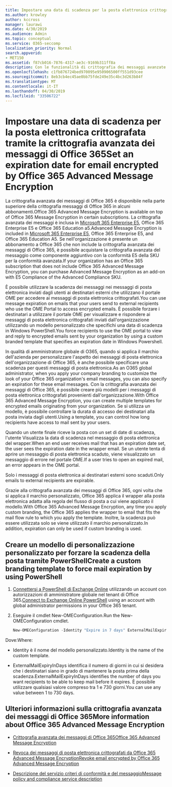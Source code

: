 ```yaml
---
title: Impostare una data di scadenza per la posta elettronica crittografata tramite la crittografia avanzata dei messaggi di Office 365
ms.author: krowley
author: kccross
manager: laurawi
ms.date: 4/30/2019
ms.audience: Admin
ms.topic: conceptual
ms.service: O365-seccomp
localization_priority: Normal
search.appverid:
- MET150
ms.assetid: f87cb016-7876-4317-ae3c-9169b311ff8a
description: Con le funzionalità di crittografia dei messaggi avanzate di Office 365 in cima a Office 365 Message Encryption (OME), è possibile estendere la sicurezza della posta elettronica impostando una data di scadenza nei messaggi di posta elettronica tramite un modello personalizzato.
ms.openlocfilehash: c1fb876724bed970095e950906500ff551d93cee
ms.sourcegitcommit: 8eb3cb4ec45ae0bb75fde249e35c4bc3d263b84f
ms.translationtype: MT
ms.contentlocale: it-IT
ms.lasthandoff: 04/30/2019
ms.locfileid: "33506722"
---
```

# <a name="set-an-expiration-date-for-email-encrypted-by-office-365-advanced-message-encryption"></a><span data-ttu-id="aa42d-103">Impostare una data di scadenza per la posta elettronica crittografata tramite la crittografia avanzata dei messaggi di Office 365</span><span class="sxs-lookup"><span data-stu-id="aa42d-103">Set an expiration date for email encrypted by Office 365 Advanced Message Encryption</span></span>

<span data-ttu-id="aa42d-104">La crittografia avanzata dei messaggi di Office 365 è disponibile nella parte superiore della crittografia messaggi di Office 365 in alcuni abbonamenti.</span><span class="sxs-lookup"><span data-stu-id="aa42d-104">Office 365 Advanced Message Encryption is available on top of Office 365 Message Encryption in certain subscriptions.</span></span> <span data-ttu-id="aa42d-105">La crittografia avanzata dei messaggi è inclusa in [Microsoft 365 Enterprise E5](https://www.microsoft.com/microsoft-365/enterprise/home), Office 365 Enterprise E5 e Office 365 Education a5.</span><span class="sxs-lookup"><span data-stu-id="aa42d-105">Advanced Message Encryption is included in [Microsoft 365 Enterprise E5](https://www.microsoft.com/microsoft-365/enterprise/home), Office 365 Enterprise E5, and Office 365 Education A5.</span></span> <span data-ttu-id="aa42d-106">Se nell'organizzazione è presente un abbonamento a Office 365 che non include la crittografia avanzata dei messaggi di Office 365, è possibile acquistare la crittografia avanzata del messaggio come componente aggiuntivo con la conformità E5 della SKU per la conformità avanzata.</span><span class="sxs-lookup"><span data-stu-id="aa42d-106">If your organization has an Office 365 subscription that does not include Office 365 Advanced Message Encryption, you can purchase Advanced Message Encryption as an add-on with E5 Compliance of the Advanced Compliance SKU.</span></span>

<span data-ttu-id="aa42d-107">È possibile utilizzare la scadenza dei messaggi nei messaggi di posta elettronica inviati dagli utenti ai destinatari esterni che utilizzano il portale OME per accedere ai messaggi di posta elettronica crittografati.</span><span class="sxs-lookup"><span data-stu-id="aa42d-107">You can use message expiration on emails that your users send to external recipients who use the OME Portal to access encrypted emails.</span></span> <span data-ttu-id="aa42d-108">È possibile forzare i destinatari a utilizzare il portale OME per visualizzare e rispondere ai messaggi di posta elettronica crittografati inviati dall'organizzazione utilizzando un modello personalizzato che specifichi una data di scadenza in Windows PowerShell.</span><span class="sxs-lookup"><span data-stu-id="aa42d-108">You force recipients to use the OME portal to view and reply to encrypted emails sent by your organization by using a custom branded template that specifies an expiration date in Windows Powershell.</span></span>

<span data-ttu-id="aa42d-109">In qualità di amministratore globale di O365, quando si applica il marchio dell'azienda per personalizzare l'aspetto dei messaggi di posta elettronica dell'organizzazione di Office 365, è anche possibile specificare una scadenza per questi messaggi di posta elettronica.</span><span class="sxs-lookup"><span data-stu-id="aa42d-109">As an O365 global administrator, when you apply your company branding to customize the look of your Office 365 organization's email messages, you can also specify an expiration for these email messages.</span></span> <span data-ttu-id="aa42d-110">Con la crittografia avanzata dei messaggi di Office 365, è possibile creare più modelli per i messaggi di posta elettronica crittografati provenienti dall'organizzazione.</span><span class="sxs-lookup"><span data-stu-id="aa42d-110">With Office 365 Advanced Message Encryption, you can create multiple templates for encrypted emails originating from your organization.</span></span> <span data-ttu-id="aa42d-111">Se si utilizza un modello, è possibile controllare la durata di accesso dei destinatari alla posta inviata dagli utenti.</span><span class="sxs-lookup"><span data-stu-id="aa42d-111">Using a template, you can control how long recipients have access to mail sent by your users.</span></span>

<span data-ttu-id="aa42d-112">Quando un utente finale riceve la posta con un set di date di scadenza, l'utente Visualizza la data di scadenza nel messaggio di posta elettronica del wrapper.</span><span class="sxs-lookup"><span data-stu-id="aa42d-112">When an end user receives mail that has an expiration date set, the user sees the expiration date in the wrapper email.</span></span> <span data-ttu-id="aa42d-113">Se un utente tenta di aprire un messaggio di posta elettronica scaduto, viene visualizzato un messaggio di errore nel portale OME.</span><span class="sxs-lookup"><span data-stu-id="aa42d-113">If a user tries to open an expired mail, an error appears in the OME portal.</span></span>

<span data-ttu-id="aa42d-114">Solo i messaggi di posta elettronica ai destinatari esterni sono scaduti.</span><span class="sxs-lookup"><span data-stu-id="aa42d-114">Only emails to external recipients are expirable.</span></span>

<span data-ttu-id="aa42d-115">Grazie alla crittografia avanzata dei messaggi di Office 365, ogni volta che si applica il marchio personalizzato, Office 365 applica il wrapper alla posta elettronica adatta alla regola del flusso di posta a cui viene applicato il modello.</span><span class="sxs-lookup"><span data-stu-id="aa42d-115">With Office 365 Advanced Message Encryption, any time you apply custom branding, the Office 365 applies the wrapper to email that fits the mail flow rule to which you apply the template.</span></span> <span data-ttu-id="aa42d-116">Inoltre, la scadenza può essere utilizzata solo se viene utilizzato il marchio personalizzato.</span><span class="sxs-lookup"><span data-stu-id="aa42d-116">In addition, expiration can only be used if custom branding is used.</span></span>

## <a name="create-a-custom-branding-template-to-force-mail-expiration-by-using-powershell"></a><span data-ttu-id="aa42d-117">Creare un modello di personalizzazione personalizzato per forzare la scadenza della posta tramite PowerShell</span><span class="sxs-lookup"><span data-stu-id="aa42d-117">Create a custom branding template to force mail expiration by using PowerShell</span></span>

1. <span data-ttu-id="aa42d-118">[Connettersi a PowerShell di Exchange Online](https://docs.microsoft.com/en-us/powershell/exchange/exchange-online/connect-to-exchange-online-powershell/connect-to-exchange-online-powershell) utilizzando un account con autorizzazioni di amministratore globale nel tenant di Office 365.</span><span class="sxs-lookup"><span data-stu-id="aa42d-118">[Connect to Exchange Online PowerShell](https://docs.microsoft.com/en-us/powershell/exchange/exchange-online/connect-to-exchange-online-powershell/connect-to-exchange-online-powershell) using an account with global administrator permissions in your Office 365 tenant.</span></span>

2. <span data-ttu-id="aa42d-119">Eseguire il cmdlet New-OMEConfiguration.</span><span class="sxs-lookup"><span data-stu-id="aa42d-119">Run the New-OMEConfiguration cmdlet.</span></span>

     ```powershell
     New-OMEConfiguration -Identity "Expire in 7 days" ExternalMailExpiryInDays 7
     ```

<span data-ttu-id="aa42d-120">Dove:</span><span class="sxs-lookup"><span data-stu-id="aa42d-120">Where:</span></span>

- <span data-ttu-id="aa42d-121">Identity è il nome del modello personalizzato.</span><span class="sxs-lookup"><span data-stu-id="aa42d-121">Identity is the name of the custom template.</span></span>

- <span data-ttu-id="aa42d-122">ExternalMailExpiryInDays identifica il numero di giorni in cui si desidera che i destinatari siano in grado di mantenere la posta prima della scadenza.</span><span class="sxs-lookup"><span data-stu-id="aa42d-122">ExternalMailExpiryInDays identifies the number of days you want recipients to be able to keep mail before it expires.</span></span> <span data-ttu-id="aa42d-123">È possibile utilizzare qualsiasi valore compreso tra 1 e 730 giorni.</span><span class="sxs-lookup"><span data-stu-id="aa42d-123">You can use any value between 1 to 730 days.</span></span>

## <a name="more-information-about-office-365-advanced-message-encryption"></a><span data-ttu-id="aa42d-124">Ulteriori informazioni sulla crittografia avanzata dei messaggi di Office 365</span><span class="sxs-lookup"><span data-stu-id="aa42d-124">More information about Office 365 Advanced Message Encryption</span></span>

- [<span data-ttu-id="aa42d-125">Crittografia avanzata dei messaggi di Office 365</span><span class="sxs-lookup"><span data-stu-id="aa42d-125">Office 365 Advanced Message Encryption</span></span>](ome-advanced-message-encryption.md)

- [<span data-ttu-id="aa42d-126">Revoca dei messaggi di posta elettronica crittografati da Office 365 Advanced Message Encryption</span><span class="sxs-lookup"><span data-stu-id="aa42d-126">Revoke email encrypted by Office 365 Advanced Message Encryption</span></span>](revoke-ome-encrypted-mail.md)

- [<span data-ttu-id="aa42d-127">Descrizione del servizio criteri di conformità e del messaggio</span><span class="sxs-lookup"><span data-stu-id="aa42d-127">Message policy and compliance service description</span></span>](https://docs.microsoft.com/en-us/office365/servicedescriptions/exchange-online-service-description/message-policy-and-compliance)
